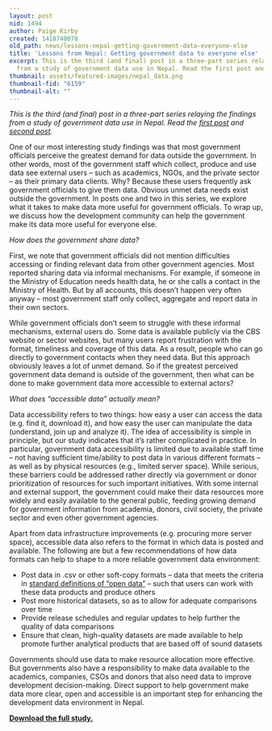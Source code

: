 ```yaml
---
layout: post
nid: 1494
author: Paige Kirby
created: 1418740078
old_path: news/lessons-nepal-getting-government-data-everyone-else
title: 'Lessons from Nepal: Getting government data to everyone else'
excerpt: This is the third (and final) post in a three-part series relaying the findings
  from a study of government data use in Nepal. Read the first post and second post.
thumbnail: assets/featured-images/nepal_data.png
thumbnail-fid: "6159"
thumbnail-alt: ""
---
```


*This is the third (and final) post in a three-part series relaying the findings from a study of government data use in Nepal. Read the [first post](/news/demand-side-data-revolution-lessons-government-nepal) and [second post](/news/lessons-nepal-data-incentives-champions).*

One of our most interesting study findings was that most government officials perceive the greatest demand for data outside the government. In other words, most of the government staff which collect, produce and use data see external users – such as academics, NGOs, and the private sector – as their primary data clients. Why? Because these users frequently ask government officials to give them data. Obvious unmet data needs exist outside the government. In posts one and two in this series, we explore what it takes to make data more useful for government officials. To wrap up, we discuss how the development community can help the government make its data more useful for everyone else.

*How does the government share data?*

First, we note that government officials did not mention difficulties accessing or finding relevant data from other government agencies. Most reported sharing data via informal mechanisms. For example, if someone in the Ministry of Education needs health data, he or she calls a contact in the Ministry of Health. But by all accounts, this doesn’t happen very often anyway – most government staff only collect, aggregate and report data in their own sectors.

While government officials don’t seem to struggle with these informal mechanisms, external users do. Some data is available publicly via the CBS website or sector websites, but many users report frustration with the format, timeliness and coverage of this data. As a result, people who can go directly to government contacts when they need data. But this approach obviously leaves a lot of unmet demand. So if the greatest perceived government data demand is outside of the government, then what can be done to make government data more accessible to external actors?

*What does “accessible data” actually mean?*

Data accessibility refers to two things: how easy a user can access the data (e.g. find it, download it), and how easy the user can manipulate the data (understand, join up and analyze it). The idea of accessibility is simple in principle, but our study indicates that it’s rather complicated in practice. In particular, government data accessibility is limited due to available staff time – not having sufficient time/ability to post data in various different formats – as well as by physical resources (e.g., limited server space). While serious, these barriers could be addressed rather directly via government or donor prioritization of resources for such important initiatives. With some internal and external support, the government could make their data resources more widely and easily available to the general public, feeding growing demand for government information from academia, donors, civil society, the private sector and even other government agencies.

Apart from data infrastructure improvements (e.g. procuring more server space), accessible data also refers to the format in which data is posted and available. The following are but a few recommendations of how data formats can help to shape to a more reliable government data environment:

- Post data in .csv or other soft-copy formats – data that meets the criteria in [standard definitions of “open data”](http://opendatahandbook.org/en/what-is-open-data/) – such that users can work with these data products and produce others
- Post more historical datasets, so as to allow for adequate comparisons over time
- Provide release schedules and regular updates to help further the quality of data comparisons
- Ensure that clean, high-quality datasets are made available to help promote further analytical products that are based off of sound datasets

Governments should use data to make resource allocation more effective. But governments also have a responsibility to make data available to the academics, companies, CSOs and donors that also need data to improve development decision-making. Direct support to help government make data more clear, open and accessible is an important step for enhancing the development data environment in Nepal. 

[**Download the full study.**](/assets/webfm/pdfs/understanding_government_data_use_in_nepal_final.pdf)
